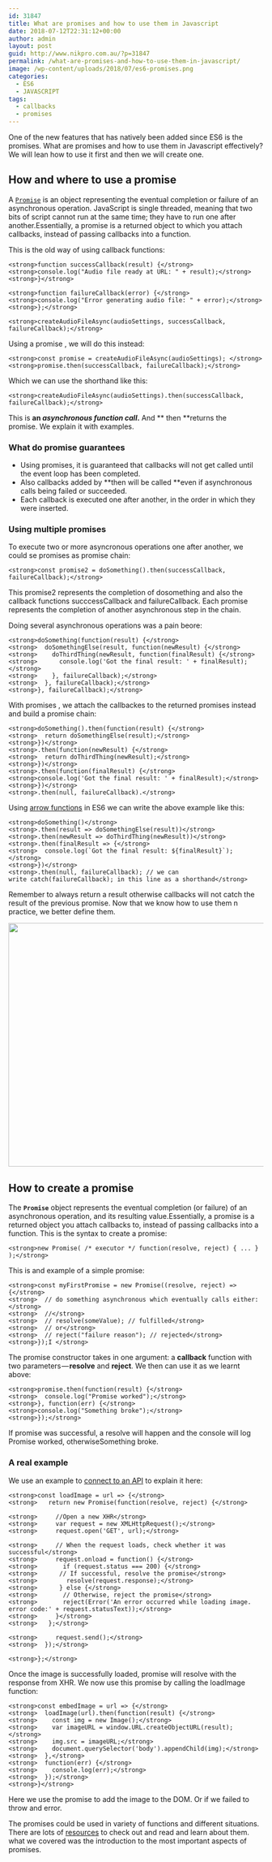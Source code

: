 ```yaml
---
id: 31847
title: What are promises and how to use them in Javascript
date: 2018-07-12T22:31:12+00:00
author: admin
layout: post
guid: http://www.nikpro.com.au/?p=31847
permalink: /what-are-promises-and-how-to-use-them-in-javascript/
image: /wp-content/uploads/2018/07/es6-promises.png
categories:
  - ES6
  - JAVASCRIPT
tags:
  - callbacks
  - promises
---
```

One of the new features that has natively been added since ES6 is the promises. What are promises and how to use them in Javascript effectively? We will lean how to use it first and then we will create one.

## How and where to use a promise

A [`Promise`](https://developer.mozilla.org/en-US/docs/Web/JavaScript/Reference/Global_Objects/Promise "The Promise object represents the eventual completion (or failure) of an asynchronous operation, and its resulting value.") is an object representing the eventual completion or failure of an asynchronous operation. JavaScript is single threaded, meaning that two bits of script cannot run at the same time; they have to run one after another.Essentially, a promise is a returned object to which you attach callbacks, instead of passing callbacks into a function.

This is the old way of using callback functions:

`<strong>function successCallback(result) {</strong>`  
`<strong>console.log("Audio file ready at URL: " + result);</strong>`  
`<strong>}</strong>`

`<strong>function failureCallback(error) {</strong>`  
`<strong>console.log("Error generating audio file: " + error);</strong>`  
`<strong>};</strong>`

`<strong>createAudioFileAsync(audioSettings, successCallback, failureCallback);</strong>`

Using a promise , we will do this instead:

`<strong>const promise = createAudioFileAsync(audioSettings); </strong>`  
`<strong>promise.then(successCallback, failureCallback);</strong>`

Which we can use the shorthand like this:

`<strong>createAudioFileAsync(audioSettings).then(successCallback, failureCallback);</strong>`

This is **an _asynchronous function call_.** And ** then **returns the promise. We explain it with examples.

### What do promise guarantees

  * Using promises, it is guaranteed that callbacks will not get called until the event loop has been completed.
  * Also callbacks added by **then will be called **even if asynchronous calls being failed or succeeded.
  * Each callback is executed one after another, in the order in which they were inserted.

### Using multiple promises

To execute two or more asyncronous operations one after another, we could se promises as promise chain:

`<strong>const promise2 = doSomething().then(successCallback, failureCallback);</strong>`

This promise2 represents the completion of dosomething and also the callback functions succcessCallback and failureCallback. Each promise represents the completion of another asynchronous step in the chain.

Doing several asynchronous operations was a pain beore:

`<strong>doSomething(function(result) {</strong>`  
`<strong>  doSomethingElse(result, function(newResult) {</strong>`  
`<strong>    doThirdThing(newResult, function(finalResult) {</strong>`  
`<strong>      console.log('Got the final result: ' + finalResult);</strong>`  
`<strong>    }, failureCallback);</strong>`  
`<strong>  }, failureCallback);</strong>`  
`<strong>}, failureCallback);</strong>`

With promises , we attach the callbackes to the returned promises instead and build a promise chain:

`<strong>doSomething().then(function(result) {</strong>`  
`<strong>  return doSomethingElse(result);</strong>`  
`<strong>})</strong>`  
`<strong>.then(function(newResult) {</strong>`  
`<strong>  return doThirdThing(newResult);</strong>`  
`<strong>})</strong>`  
`<strong>.then(function(finalResult) {</strong>`  
`<strong>console.log('Got the final result: ' + finalResult);</strong>`  
`<strong>})</strong>`  
`<strong>.then(null, failureCallback).</strong>`

Using [arrow functions](http://www.nikpro.com.au/all-you-need-to-know-about-arrow-functions-in-javascript/) in ES6 we can write the above example like this:

`<strong>doSomething()</strong>`  
`<strong>.then(result => doSomethingElse(result))</strong>`  
`<strong>.then(newResult => doThirdThing(newResult))</strong>`  
`<strong>.then(finalResult => {</strong>`  
``<strong>  console.log(`Got the final result: ${finalResult}`);</strong>``  
`<strong>})</strong>`  
`<strong>.then(null, failureCallback); // we can write catch(failureCallback); in this line as a shorthand</strong>`

Remember to always return a result otherwise callbacks will not catch the result of the previous promise. Now that we know how to use them n practice, we better define them.

<img class="aligncenter wp-image-31849 size-full" src="http://www.nikpro.com.au/wp-content/uploads/2018/07/promised-land.jpeg" alt="" width="640" height="480" srcset="http://testgatsby.local/wp-content/uploads/2018/07/promised-land.jpeg 640w, http://testgatsby.local/wp-content/uploads/2018/07/promised-land-300x225.jpeg 300w" sizes="(max-width: 640px) 100vw, 640px" /> 

## How to create a promise

The **`Promise`** object represents the eventual completion (or failure) of an asynchronous operation, and its resulting value.Essentially, a promise is a returned object you attach callbacks to, instead of passing callbacks into a function. This is the syntax to create a promise:

`<strong>new Promise( /* executor */ function(resolve, reject) { ... } );</strong>`

This is and example of a simple promise:

`<strong>const myFirstPromise = new Promise((resolve, reject) => {</strong>`  
`<strong>  // do something asynchronous which eventually calls either:</strong>`  
`<strong>  //</strong>`  
`<strong>  // resolve(someValue); // fulfilled</strong>`  
`<strong>  // or</strong>`  
`<strong>  // reject("failure reason"); // rejected</strong>`  
`<strong>});I </strong>`

The promise constructor takes in one argument: a **callback** function with two parameters — **resolve** and **reject**. We then can use it as we learnt above:

`<strong>promise.then(function(result) {</strong>`  
`<strong>  console.log("Promise worked");</strong>`  
`<strong>}, function(err) {</strong>`  
`<strong>console.log("Something broke");</strong>`  
`<strong>});</strong>`

If promise was successful, a resolve will happen and the console will log Promise worked, otherwiseSomething broke.

### A real example

We use an example to [connect to an API](http://www.nikpro.com.au/how-to-connect-to-an-api-with-javascript-in-a-real-app/) to explain it here:

`<strong>const loadImage = url => {</strong>`  
`<strong>   return new Promise(function(resolve, reject) {</strong>`

`<strong>     //Open a new XHR</strong>`  
`<strong>     var request = new XMLHttpRequest();</strong>`  
`<strong>     request.open('GET', url);</strong>`

`<strong>     // When the request loads, check whether it was successful</strong>`  
`<strong>     request.onload = function() {</strong>`  
`<strong>       if (request.status === 200) {</strong>`  
`<strong>      // If successful, resolve the promise</strong>`  
`<strong>        resolve(request.response);</strong>`  
`<strong>      } else {</strong>`  
`<strong>       // Otherwise, reject the promise</strong>`  
`<strong>       reject(Error('An error occurred while loading image. error code:' + request.statusText));</strong>`  
`<strong>     }</strong>`  
`<strong>   };</strong>`

`<strong>     request.send();</strong>`  
`<strong>  });</strong>`

`<strong>};</strong>`

Once the image is successfully loaded, promise will resolve with the response from XHR. We now use this promise by calling the loadImage function:

`<strong>const embedImage = url => {</strong>`  
`<strong>  loadImage(url).then(function(result) {</strong>`  
`<strong>    const img = new Image();</strong>`  
`<strong>    var imageURL = window.URL.createObjectURL(result);</strong>`  
`<strong>    img.src = imageURL;</strong>`  
`<strong>    document.querySelector('body').appendChild(img);</strong>`  
`<strong>  },</strong>`  
`<strong>  function(err) {</strong>`  
`<strong>    console.log(err);</strong>`  
`<strong>  });</strong>`  
`<strong>}</strong>`

Here we use the promise to add the image to the DOM. Or if we failed to throw and error. 

The promises could be used in variety of functions and different situations. There are lots of <a href="https://developer.mozilla.org/en-US/docs/Web/JavaScript/Reference/Global_Objects/Promise" target="_blank" rel="noopener noreferrer">resources</a> to check out and read and learn about them. what we covered was the introduction to the most important aspects of promises.